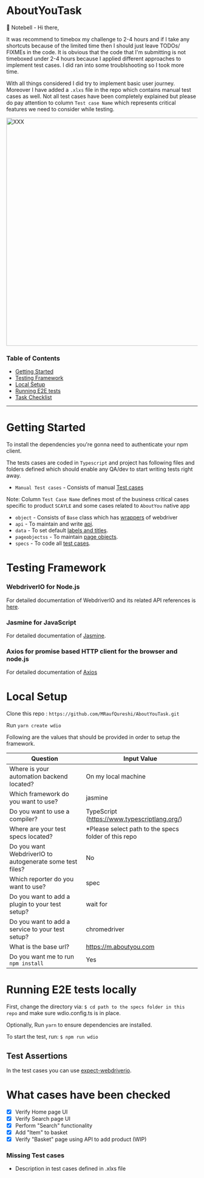 # AboutYouTask

🔔 Notebell - Hi there, 

It was recommend to timebox my challenge to 2-4 hours and if I take any shortcuts because of the limited time then I should just leave TODOs/ FIXMEs in the code. It is obvious that the code that I'm submitting is not timeboxed under 2-4 hours because I applied different approaches to implement test cases. I did ran into some troublshooting so I took more time. 

With all things considered I did try to implement basic user journey. Moreover I have added a `.xlxs` file in the repo which contains manual test cases as well. Not all test cases have been completely explained but please do pay attention to column `Test case Name` which represents critical features we need to consider while testing.

<img width="600" alt="XXX" src="https://www.monkeyuser.com/assets/images/2022/248-unit-tests.png" class="center">

### Table of Contents

- [Getting Started](#getting-started)
- [Testing Framework](#testing-framework)
- [Local Setup](#local-setup)
- [Running E2E tests](#running-e2e-tests-locally)
- [Task Checklist](#what-cases-have-been-checked)
---

# Getting Started
To install the dependencies you're gonna need to authenticate your npm client.

The tests cases are coded in `Typescript` and project has following files and folders defined which should enable any QA/dev to start writing tests right away.
- `Manual Test cases` - Consists of manual [Test cases](https://github.com/MRaufQureshi/AboutYouTask/blob/main/AboutYou%20Test%20cases.xlsx)

Note: Column `Test Case Name` defines most of the business critical cases specific to product `SCAYLE` and some cases related to `AboutYou`  native app

- `object` - Consists of `Base` class which has [wrappers](https://github.com/MRaufQureshi/AboutYouTask/tree/main/test/object/Base.ts) of webdriver
- `api` - To maintain and write [api](https://github.com/MRaufQureshi/AboutYouTask/tree/main/test/src/api).
- `data` - To set default [labels and titles](https://github.com/MRaufQureshi/AboutYouTask/tree/main/test/src/data).
- `pageobjectss` - To maintain [page objects](https://github.com/MRaufQureshi/AboutYouTask/tree/main/test/src/pageobjects).
- `specs` - To code all [test cases](https://github.com/MRaufQureshi/AboutYouTask/blob/main/test/src/specs/BusinessRelevant.ts).

# Testing Framework

### WebdriverIO for Node.js
For detailed documentation of WebdriverIO and its related API references is [here](https://webdriver.io/docs/gettingstarted).
### Jasmine for JavaScript
For detailed documentation of [Jasmine](https://jasmine.github.io/).
### Axios for promise based HTTP client for the browser and node.js
For detailed documentation of [Axios](https://www.npmjs.com/package/axios)

# Local Setup
Clone this repo : `https://github.com/MRaufQureshi/AboutYouTask.git`

Run `yarn create wdio`

Following are the values that should be provided in order to setup the framework.

| Question                                                 | Input Value                             | 
| -------------------------------------------------------- | --------------------------------------- | 
| Where is your automation backend located?                | On my local machine 
| Which framework do you want to use?                      | jasmine
| Do you want to use a compiler?                           | TypeScript (https://www.typescriptlang.org/)
| Where are your test specs located?                       | *Please select path to the specs folder of this repo
| Do you want WebdriverIO to autogenerate some test files? | No
| Which reporter do you want to use?                       | spec
| Do you want to add a plugin to your test setup?          | wait for
| Do you want to add a service to your test setup?         | chromedriver
| What is the base url?                                    | https://m.aboutyou.com 
| Do you want me to run `npm install`                      | Yes

# Running E2E tests locally
First, change the directory via: `$ cd path to the specs folder in this repo` and make sure wdio.config.ts is in place.

Optionally, Run `yarn` to ensure dependencies are installed.

To start the test, run: `$ npm run wdio`

## Test Assertions

In the test cases you can use [expect-webdriverio](https://github.com/webdriverio/expect-webdriverio).

# What cases have been checked

- [x] Verify Home page  UI
- [x] Verify Search page UI
- [x] Perform "Search" functionality
- [x] Add "Item" to basket
- [x] Verify "Basket" page using API to add product (WIP)

### Missing Test cases
- Description in test cases defined in .xlxs file 



